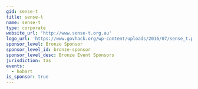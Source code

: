 ```yaml
---
gid: sense-t
title: sense-t
name: sense-t
type: corporate
website_url: 'http://www.sense-t.org.au'
logo_url: 'https://www.govhack.org/wp-content/uploads/2016/07/sense_t.png'
sponsor_level: Bronze Sponsor
sponsor_level_id: bronze-sponsor
sponsor_level_desc: Bronze Event Sponsors
jurisdiction: tas
events:
  - hobart
is_sponsor: true
---
```

